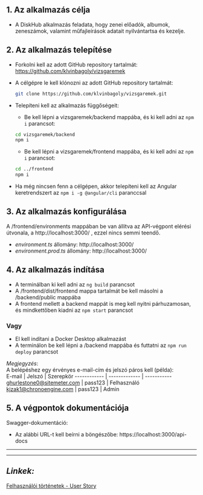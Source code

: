 ## **1. Az alkalmazás célja**

- A DiskHub alkalmazás feladata, hogy zenei előadók, albumok, zeneszámok, valamint műfajleírások adatait nyilvántartsa és kezelje.

## **2. Az alkalmazás telepítése**

- Forkolni kell az adott GitHub repository tartalmát: 
  https://github.com/klvinbagoly/vizsgaremek   

- A célgépre le kell klónozni az adott GitHub repository tartalmát: 
  ```sh
  git clone https://github.com/klvinbagoly/vizsgaremek.git
  ```
- Telepíteni kell az alkalmazás függőségeit:
  - Be kell lépni a vizsgaremek/backend mappába, és ki kell adni az `npm i` parancsot:
  ```sh
  cd vizsgaremek/backend
  npm i
  ```
  - Be kell lépni a vizsgaremek/frontend mappába, és ki kell adni az `npm i` parancsot:
  ```sh
  cd ../frontend
  npm i
  ```
- Ha még nincsen fenn a célgépen, akkor telepíteni kell az Angular keretrendszert az `npm i -g @angular/cli` paranccsal   


## **3. Az alkalmazás konfigurálása**

A /frontend/environments mappában be van állítva az API-végpont elérési útvonala, a http://localhost:3000/ , ezzel nincs semmi teendő. 
  - _environment.ts_ állomány: http://localhost:3000/ 
  - _environment.prod.ts_ állomány: http://localhost:3000/ 

## **4. Az alkalmazás indítása**
- A terminálban ki kell adni az `ng build` parancsot   
- A /frontend/dist/frontend mappa tartalmát be kell másolni a /backend/public mappába  
- A frontend mellett a backend mappát is meg kell nyitni párhuzamosan, és mindkettőben kiadni az `npm start` parancsot
### Vagy 
- El kell indítani a Docker Desktop alkalmazást
- A terminálon be kell lépni a /backend mappába és futtatni az `npm run deploy` parancsot 


_Megjegyzés_:  
A belépéshez egy érvényes e-mail-cím és jelszó páros kell (példa):  
E-mail | Jelszó | Szerepkör
------------ | ------------- | -----------
ghurlestone0@sitemeter.com | pass123 | Felhasználó
kjzak1@chronoengine.com | pass123 | Admin

## **5. A végpontok dokumentációja**

Swagger-dokumentáció:
- Az alábbi URL-t kell beírni a böngészőbe: https://localhost:3000/api-docs

---
---

## _Linkek:_


 [Felhasználói történetek - User Story](https://github.com/klvinbagoly/vizsgaremek/blob/main/README.md)


